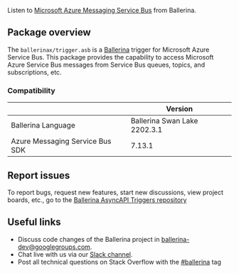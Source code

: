 Listen to [Microsoft Azure Messaging Service Bus](https://learn.microsoft.com/en-us/java/api/com.azure.messaging.servicebus?view=azure-java-stable) from Ballerina.

## Package overview

The `ballerinax/trigger.asb` is a [Ballerina](https://ballerina.io/) trigger for Microsoft Azure Service Bus.
This package provides the capability to access Microsoft Azure Service Bus messages from Service Bus queues, topics, and subscriptions, etc.

### Compatibility

|                                   | Version                      |
|---------------------------------- |------------------------------|
| Ballerina Language                | Ballerina Swan Lake 2202.3.1 |
| Azure Messaging Service Bus SDK   | 7.13.1                       |

## Report issues

To report bugs, request new features, start new discussions, view project boards, etc., go to the [Ballerina AsyncAPI Triggers repository](https://github.com/ballerina-platform/asyncapi-triggers)

## Useful links

- Discuss code changes of the Ballerina project in [ballerina-dev@googlegroups.com](mailto:ballerina-dev@googlegroups.com).
- Chat live with us via our [Slack channel](https://ballerina.io/community/slack/).
- Post all technical questions on Stack Overflow with the [#ballerina](https://stackoverflow.com/questions/tagged/ballerina) tag
